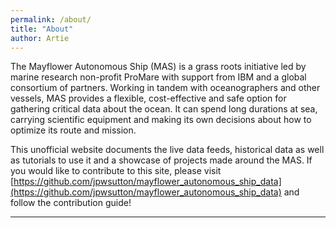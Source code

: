 ```yaml
---
permalink: /about/
title: "About"
author: Artie
---
```


The Mayflower Autonomous Ship (MAS) is a grass roots initiative led by marine research non-profit ProMare with support from IBM and a global consortium of partners. Working in tandem with oceanographers and other vessels, MAS provides a flexible, cost-effective and safe option for gathering critical data about the ocean. It can spend long durations at sea, carrying scientific equipment and making its own decisions about how to optimize its route and mission.

This unofficial website documents the live data feeds, historical data as well as tutorials to use it and a showcase of projects made around the MAS. If you would like to contribute to this site, please visit [https://github.com/jpwsutton/mayflower_autonomous_ship_data](https://github.com/jpwsutton/mayflower_autonomous_ship_data) and follow the contribution guide!

---
